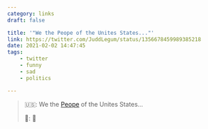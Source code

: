 ```yaml
---
category: links
draft: false

title: '"We the Peope of the Unites States..."'
link: https://twitter.com/JuddLegum/status/1356678459989385218
date: 2021-02-02 14:47:45
tags:
    - twitter
    - funny
    - sad
    - politics

---
```


> 🇺🇸: We the [Peope](https://lolzil.la/lolz/WE-THE-PEOPE.jpeg) of the Unites States...
>
> 🏴󠁧󠁢󠁥󠁮󠁧󠁿󠁧󠁢󠁥󠁮󠁧󠁿: 🤣
